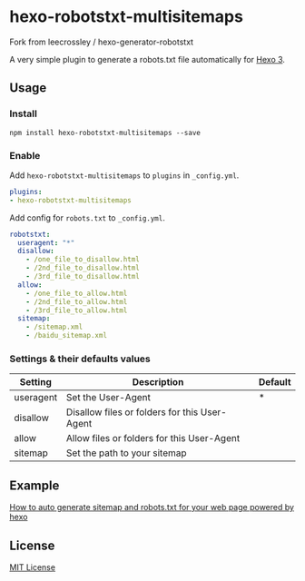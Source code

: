 # hexo-robotstxt-multisitemaps
Fork from leecrossley / hexo-generator-robotstxt

A very simple plugin to generate a robots.txt file automatically for [Hexo 3](https://npmjs.org/package/hexo).

## Usage

### Install

```
npm install hexo-robotstxt-multisitemaps --save
```

### Enable

Add `hexo-robotstxt-multisitemaps` to `plugins` in `_config.yml`.

``` yaml
plugins:
- hexo-robotstxt-multisitemaps
```

Add config for `robots.txt` to `_config.yml`.
``` yaml
robotstxt:
  useragent: "*"
  disallow:
    - /one_file_to_disallow.html
    - /2nd_file_to_disallow.html
    - /3rd_file_to_disallow.html
  allow:
    - /one_file_to_allow.html
    - /2nd_file_to_allow.html
    - /3rd_file_to_allow.html
  sitemap: 
    - /sitemap.xml
    - /baidu_sitemap.xml
```

### Settings & their defaults values

| Setting   | Description                                   | Default |
| --------- | --------------------------------------------- | ------- |
| useragent | Set the User-Agent                            | *       |
| disallow  | Disallow files or folders for this User-Agent |         |
| allow     | Allow files or folders for this User-Agent    |         |
| sitemap   | Set the path to your sitemap                  |         |

## Example
[How to auto generate sitemap and robots.txt for your web page powered by hexo](https://anthonydave.top/HTML/how-to-auto-generate-sitemap-and-robots-for-your-web-page-powered-by-hexo/)
## License

[MIT License](http://ilee.mit-license.org)
